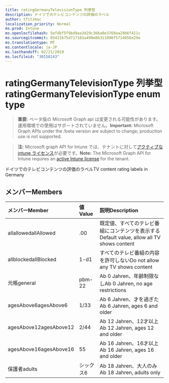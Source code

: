 ```yaml
---
title: ratingGermanyTelevisionType 列挙型
description: ドイツでのテレビコンテンツの評価のラベル
author: tfitzmac
localization_priority: Normal
ms.prod: Intune
ms.openlocfilehash: 5efdbf5f9bd9aa3d29c366a0e3769aa29b6f411c
ms.sourcegitcommit: 03421b75d717101a499e0b311890f5714056e29e
ms.translationtype: MT
ms.contentlocale: ja-JP
ms.lasthandoff: 02/21/2019
ms.locfileid: "30158143"
---
```

# <a name="ratinggermanytelevisiontype-enum-type"></a><span data-ttu-id="2f699-103">ratingGermanyTelevisionType 列挙型</span><span class="sxs-lookup"><span data-stu-id="2f699-103">ratingGermanyTelevisionType enum type</span></span>

> <span data-ttu-id="2f699-104">**重要:** ベータ版の Microsoft Graph api は変更される可能性があります。運用環境での使用はサポートされていません。</span><span class="sxs-lookup"><span data-stu-id="2f699-104">**Important:** Microsoft Graph APIs under the /beta version are subject to change; production use is not supported.</span></span>

> <span data-ttu-id="2f699-105">**注:** Microsoft graph API for Intune では、テナントに対して[アクティブな intune ライセンス](https://go.microsoft.com/fwlink/?linkid=839381)が必要です。</span><span class="sxs-lookup"><span data-stu-id="2f699-105">**Note:** The Microsoft Graph API for Intune requires an [active Intune license](https://go.microsoft.com/fwlink/?linkid=839381) for the tenant.</span></span>

<span data-ttu-id="2f699-106">ドイツでのテレビコンテンツの評価のラベル</span><span class="sxs-lookup"><span data-stu-id="2f699-106">TV content rating labels in Germany</span></span>

## <a name="members"></a><span data-ttu-id="2f699-107">メンバー</span><span class="sxs-lookup"><span data-stu-id="2f699-107">Members</span></span>
|<span data-ttu-id="2f699-108">メンバー</span><span class="sxs-lookup"><span data-stu-id="2f699-108">Member</span></span>|<span data-ttu-id="2f699-109">値</span><span class="sxs-lookup"><span data-stu-id="2f699-109">Value</span></span>|<span data-ttu-id="2f699-110">説明</span><span class="sxs-lookup"><span data-stu-id="2f699-110">Description</span></span>|
|:---|:---|:---|
|<span data-ttu-id="2f699-111">allallowed</span><span class="sxs-lookup"><span data-stu-id="2f699-111">allAllowed</span></span>|<span data-ttu-id="2f699-112">.0</span><span class="sxs-lookup"><span data-stu-id="2f699-112">0</span></span>|<span data-ttu-id="2f699-113">既定値、すべてのテレビ番組にコンテンツを表示する</span><span class="sxs-lookup"><span data-stu-id="2f699-113">Default value, allow all TV shows content</span></span>|
|<span data-ttu-id="2f699-114">allblocked</span><span class="sxs-lookup"><span data-stu-id="2f699-114">allBlocked</span></span>|<span data-ttu-id="2f699-115">1-d</span><span class="sxs-lookup"><span data-stu-id="2f699-115">1</span></span>|<span data-ttu-id="2f699-116">すべてのテレビ番組の内容を許可しない</span><span class="sxs-lookup"><span data-stu-id="2f699-116">Do not allow any TV shows content</span></span>|
|<span data-ttu-id="2f699-117">元帳</span><span class="sxs-lookup"><span data-stu-id="2f699-117">general</span></span>|<span data-ttu-id="2f699-118">pbm-2</span><span class="sxs-lookup"><span data-stu-id="2f699-118">2</span></span>|<span data-ttu-id="2f699-119">Ab 0 Jahren、年齢制限なし</span><span class="sxs-lookup"><span data-stu-id="2f699-119">Ab 0 Jahren, no age restrictions</span></span>|
|<span data-ttu-id="2f699-120">agesAbove6</span><span class="sxs-lookup"><span data-stu-id="2f699-120">agesAbove6</span></span>|<span data-ttu-id="2f699-121">1/3</span><span class="sxs-lookup"><span data-stu-id="2f699-121">3</span></span>|<span data-ttu-id="2f699-122">Ab 6 Jahren、才を過ぎた</span><span class="sxs-lookup"><span data-stu-id="2f699-122">Ab 6 Jahren, ages 6 and older</span></span>|
|<span data-ttu-id="2f699-123">agesAbove12</span><span class="sxs-lookup"><span data-stu-id="2f699-123">agesAbove12</span></span>|<span data-ttu-id="2f699-124">2/4</span><span class="sxs-lookup"><span data-stu-id="2f699-124">4</span></span>|<span data-ttu-id="2f699-125">Ab 12 Jahren、12才以上</span><span class="sxs-lookup"><span data-stu-id="2f699-125">Ab 12 Jahren, ages 12 and older</span></span>|
|<span data-ttu-id="2f699-126">agesAbove16</span><span class="sxs-lookup"><span data-stu-id="2f699-126">agesAbove16</span></span>|<span data-ttu-id="2f699-127">5</span><span class="sxs-lookup"><span data-stu-id="2f699-127">5</span></span>|<span data-ttu-id="2f699-128">Ab 16 Jahren、16才以上</span><span class="sxs-lookup"><span data-stu-id="2f699-128">Ab 16 Jahren, ages 16 and older</span></span>|
|<span data-ttu-id="2f699-129">保護者</span><span class="sxs-lookup"><span data-stu-id="2f699-129">adults</span></span>|<span data-ttu-id="2f699-130">シックス</span><span class="sxs-lookup"><span data-stu-id="2f699-130">6</span></span>|<span data-ttu-id="2f699-131">Ab 18 Jahren、大人のみ</span><span class="sxs-lookup"><span data-stu-id="2f699-131">Ab 18 Jahren, adults only</span></span>|




